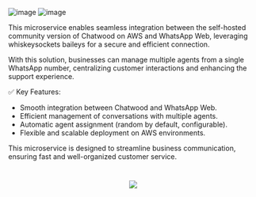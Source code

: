 ![image]( https://img.shields.io/badge/version-1.0.0-3c873a)
![image]( https://img.shields.io/badge/LICENSE-ISC-337aff)

This microservice enables seamless integration between the self-hosted community version of Chatwood on AWS and WhatsApp Web, leveraging whiskeysockets baileys for a secure and efficient connection.

With this solution, businesses can manage multiple agents from a single WhatsApp number, centralizing customer interactions and enhancing the support experience.

✅ Key Features:

- Smooth integration between Chatwood and WhatsApp Web.
- Efficient management of conversations with multiple agents.
- Automatic agent assignment (random by default, configurable).
- Flexible and scalable deployment on AWS environments.

This microservice is designed to streamline business communication, ensuring fast and well-organized customer service.


<p style="margin-top:40px;" align="center">
    <img src="https://skillicons.dev/icons?i=nodejs,aws,serverless&perline=8" />
</p>